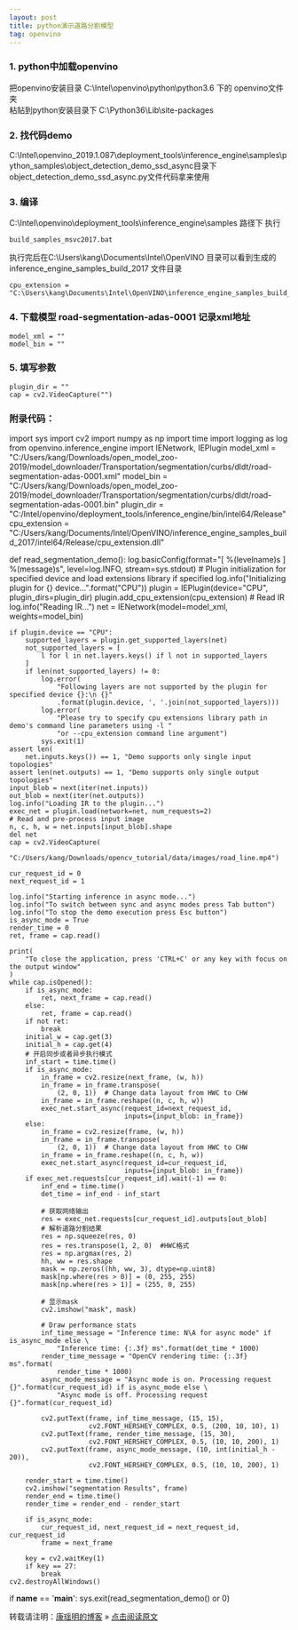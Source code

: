```yaml
---
layout: post
title: python演示道路分割模型
tag: openvino
---
```



### 1. python中加载openvino
把openvino安装目录 C:\Intel\openvino\python\python3.6 下的 openvino文件夹   
粘贴到python安装目录下   C:\Python36\Lib\site-packages

### 2. 找代码demo
C:\Intel\openvino_2019.1.087\deployment_tools\inference_engine\samples\python_samples\object_detection_demo_ssd_async目录下
object_detection_demo_ssd_async.py文件代码拿来使用

### 3. 编译
C:\Intel\openvino\deployment_tools\inference_engine\samples 路径下 执行

    build_samples_msvc2017.bat

执行完后在C:\Users\kang\Documents\Intel\OpenVINO 目录可以看到生成的inference_engine_samples_build_2017 文件目录

    cpu_extension = "C:\Users\kang\Documents\Intel\OpenVINO\inference_engine_samples_build_2017\intel64\Release\cpu_extension.dll"

### 4. 下载模型 road-segmentation-adas-0001 记录xml地址

    model_xml = ""   
    model_bin = ""

### 5. 填写参数

    plugin_dir = ""     
    cap = cv2.VideoCapture("")

### 附录代码：

import sys
import cv2
import numpy as np
import time
import logging as log
from openvino.inference_engine import IENetwork, IEPlugin
model_xml = "C:/Users/kang/Downloads/open_model_zoo-2019/model_downloader/Transportation/segmentation/curbs/dldt/road-segmentation-adas-0001.xml"
model_bin = "C:/Users/kang/Downloads/open_model_zoo-2019/model_downloader/Transportation/segmentation/curbs/dldt/road-segmentation-adas-0001.bin"
plugin_dir = "C:/Intel/openvino/deployment_tools/inference_engine/bin/intel64/Release"
cpu_extension = "C:/Users/kang/Documents/Intel/OpenVINO/inference_engine_samples_build_2017/intel64/Release/cpu_extension.dll"


def read_segmentation_demo():
    log.basicConfig(format="[ %(levelname)s ] %(message)s",
                    level=log.INFO,
                    stream=sys.stdout)
    # Plugin initialization for specified device and load extensions library if specified
    log.info("Initializing plugin for {} device...".format("CPU"))
    plugin = IEPlugin(device="CPU", plugin_dirs=plugin_dir)
    plugin.add_cpu_extension(cpu_extension)
    # Read IR
    log.info("Reading IR...")
    net = IENetwork(model=model_xml, weights=model_bin)

    if plugin.device == "CPU":
        supported_layers = plugin.get_supported_layers(net)
        not_supported_layers = [
            l for l in net.layers.keys() if l not in supported_layers
        ]
        if len(not_supported_layers) != 0:
            log.error(
                "Following layers are not supported by the plugin for specified device {}:\n {}"
                .format(plugin.device, ', '.join(not_supported_layers)))
            log.error(
                "Please try to specify cpu extensions library path in demo's command line parameters using -l "
                "or --cpu_extension command line argument")
            sys.exit(1)
    assert len(
        net.inputs.keys()) == 1, "Demo supports only single input topologies"
    assert len(net.outputs) == 1, "Demo supports only single output topologies"
    input_blob = next(iter(net.inputs))
    out_blob = next(iter(net.outputs))
    log.info("Loading IR to the plugin...")
    exec_net = plugin.load(network=net, num_requests=2)
    # Read and pre-process input image
    n, c, h, w = net.inputs[input_blob].shape
    del net
    cap = cv2.VideoCapture(
        "C:/Users/kang/Downloads/opencv_tutorial/data/images/road_line.mp4")

    cur_request_id = 0
    next_request_id = 1

    log.info("Starting inference in async mode...")
    log.info("To switch between sync and async modes press Tab button")
    log.info("To stop the demo execution press Esc button")
    is_async_mode = True
    render_time = 0
    ret, frame = cap.read()

    print(
        "To close the application, press 'CTRL+C' or any key with focus on the output window"
    )
    while cap.isOpened():
        if is_async_mode:
            ret, next_frame = cap.read()
        else:
            ret, frame = cap.read()
        if not ret:
            break
        initial_w = cap.get(3)
        initial_h = cap.get(4)
        # 开启同步或者异步执行模式
        inf_start = time.time()
        if is_async_mode:
            in_frame = cv2.resize(next_frame, (w, h))
            in_frame = in_frame.transpose(
                (2, 0, 1))  # Change data layout from HWC to CHW
            in_frame = in_frame.reshape((n, c, h, w))
            exec_net.start_async(request_id=next_request_id,
                                 inputs={input_blob: in_frame})
        else:
            in_frame = cv2.resize(frame, (w, h))
            in_frame = in_frame.transpose(
                (2, 0, 1))  # Change data layout from HWC to CHW
            in_frame = in_frame.reshape((n, c, h, w))
            exec_net.start_async(request_id=cur_request_id,
                                 inputs={input_blob: in_frame})
        if exec_net.requests[cur_request_id].wait(-1) == 0:
            inf_end = time.time()
            det_time = inf_end - inf_start

            # 获取网络输出
            res = exec_net.requests[cur_request_id].outputs[out_blob]
            # 解析道路分割结果
            res = np.squeeze(res, 0)
            res = res.transpose(1, 2, 0)  #HWC格式
            res = np.argmax(res, 2)
            hh, ww = res.shape
            mask = np.zeros((hh, ww, 3), dtype=np.uint8)
            mask[np.where(res > 0)] = (0, 255, 255)
            mask[np.where(res > 1)] = (255, 0, 255)

            # 显示mask
            cv2.imshow("mask", mask)

            # Draw performance stats
            inf_time_message = "Inference time: N\A for async mode" if is_async_mode else \
                "Inference time: {:.3f} ms".format(det_time * 1000)
            render_time_message = "OpenCV rendering time: {:.3f} ms".format(
                render_time * 1000)
            async_mode_message = "Async mode is on. Processing request {}".format(cur_request_id) if is_async_mode else \
                "Async mode is off. Processing request {}".format(cur_request_id)

            cv2.putText(frame, inf_time_message, (15, 15),
                        cv2.FONT_HERSHEY_COMPLEX, 0.5, (200, 10, 10), 1)
            cv2.putText(frame, render_time_message, (15, 30),
                        cv2.FONT_HERSHEY_COMPLEX, 0.5, (10, 10, 200), 1)
            cv2.putText(frame, async_mode_message, (10, int(initial_h - 20)),
                        cv2.FONT_HERSHEY_COMPLEX, 0.5, (10, 10, 200), 1)

        render_start = time.time()
        cv2.imshow("segmentation Results", frame)
        render_end = time.time()
        render_time = render_end - render_start

        if is_async_mode:
            cur_request_id, next_request_id = next_request_id, cur_request_id
            frame = next_frame

        key = cv2.waitKey(1)
        if key == 27:
            break
    cv2.destroyAllWindows()


if __name__ == '__main__':
    sys.exit(read_segmentation_demo() or 0)


转载请注明：[康瑶明的博客](https://luckykang.github.io) » [点击阅读原文](http://baixin.io/2020/06/)


